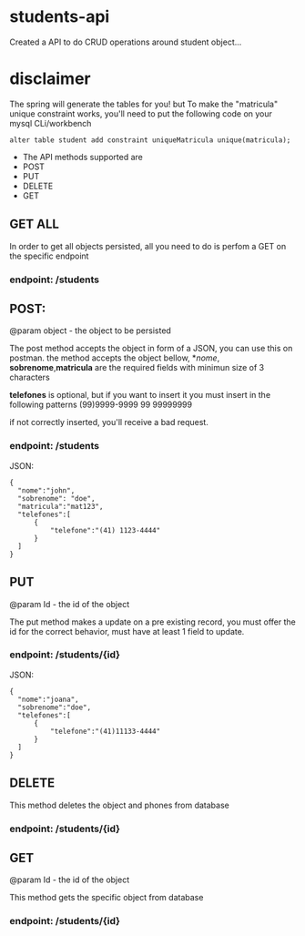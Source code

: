 # students-api
Created a API to do CRUD operations around student object...

# disclaimer
The spring will generate the tables for you! 
but
To make the "matricula" unique constraint works, you'll need to put the following code on your mysql CLi/workbench

```alter table student add constraint uniqueMatricula unique(matricula);```

- The API methods supported are
- POST
- PUT
- DELETE
- GET

## GET ALL
In order to get all objects persisted, all you need to do is perfom a GET on the specific endpoint

### endpoint: /students


## POST:
@param object - the object to be persisted

The post method accepts the object in form of a JSON, you can use this on postman.
the method accepts the object bellow, **nome*, **sobrenome**,**matricula** are the required fields with minimun size of 3 characters

**telefones** is optional, but if you want to insert it you must insert in the following patterns
(99)9999-9999
99 99999999

if not correctly inserted, you'll receive a bad request.

### endpoint: /students
  
JSON:
  ``` 
  {
    "nome":"john",
    "sobrenome": "doe",
    "matricula":"mat123",
    "telefones":[
        {
            "telefone":"(41) 1123-4444"
        }
    ]
  } 
  ```
  
## PUT
@param Id - the id of the object

The put method makes a update on a pre existing record, you must offer the id for the correct behavior, must have at least 1 field to update.



### endpoint: /students/{id}

JSON:
  ``` 
  {
    "nome":"joana",
    "sobrenome":"doe",
    "telefones":[
        {
            "telefone":"(41)11133-4444"
        }
    ]
  } 
  ```

## DELETE
This method deletes the object and phones from database

### endpoint: /students/{id}

## GET 
@param Id - the id of the object

This method gets the specific object from database

### endpoint: /students/{id}



